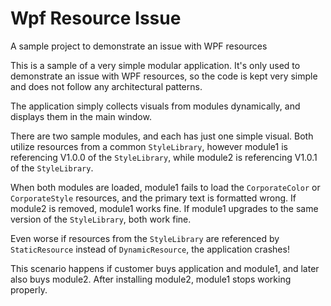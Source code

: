 # Wpf Resource Issue
A sample project to demonstrate an issue with WPF resources

This is a sample of a very simple modular application. 
It's only used to demonstrate an issue with WPF resources, so the code is kept very simple and does not follow any architectural patterns. 

The application simply collects visuals from modules dynamically, and displays them in the main window.

There are two sample modules, and each has just one simple visual. 
Both utilize resources from a common `StyleLibrary`, however module1 is referencing V1.0.0 of the `StyleLibrary`, while module2 is referencing V1.0.1 of the `StyleLibrary`.

When both modules are loaded, module1 fails to load the `CorporateColor` or `CorporateStyle` resources, and the primary text is formatted wrong. 
If module2 is removed, module1 works fine. If module1 upgrades to the same version of the `StyleLibrary`, both work fine.

Even worse if resources from the `StyleLibrary` are referenced by `StaticResource` instead of `DynamicResource`, the application crashes!

This scenario happens if customer buys application and module1, and later also buys module2. 
After installing module2, module1 stops working properly.
